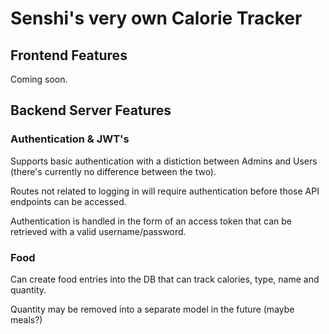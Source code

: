 # Senshi's very own Calorie Tracker

## Frontend Features

Coming soon.

## Backend Server Features

### Authentication & JWT's

Supports basic authentication with a distiction between Admins and Users (there's currently no difference between the two).

Routes not related to logging in will require authentication before those API endpoints can be accessed.

Authentication is handled in the form of an access token that can be retrieved with a valid username/password.

### Food

Can create food entries into the DB that can track calories, type, name and quantity.

Quantity may be removed into a separate model in the future (maybe meals?)
